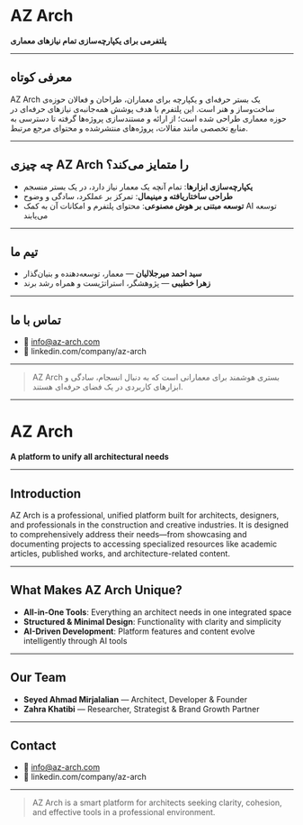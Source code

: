 # AZ Arch

**پلتفرمی برای یکپارچه‌سازی تمام نیازهای معماری**

---

## معرفی کوتاه

AZ Arch یک بستر حرفه‌ای و یکپارچه برای معماران، طراحان و فعالان حوزه‌ی ساخت‌وساز و هنر است.
این پلتفرم با هدف پوشش همه‌جانبه‌ی نیازهای حرفه‌ای در حوزه معماری طراحی شده است؛ از ارائه و مستندسازی پروژه‌ها گرفته تا دسترسی به منابع تخصصی مانند مقالات، پروژه‌های منتشرشده و محتوای مرجع مرتبط.

---

## چه چیزی AZ Arch را متمایز می‌کند؟

* **یکپارچه‌سازی ابزارها**: تمام آنچه یک معمار نیاز دارد، در یک بستر منسجم
* **طراحی ساختاریافته و مینیمال**: تمرکز بر عملکرد، سادگی و وضوح
* **توسعه مبتنی بر هوش مصنوعی**: محتوای پلتفرم و امکانات آن به کمک AI توسعه می‌یابند

---

## تیم ما

* **سید احمد میرجلالیان** — معمار، توسعه‌دهنده و بنیان‌گذار
* **زهرا خطیبی** — پژوهشگر، استراتژیست و همراه رشد برند

---

## تماس با ما

* 📧 [info@az-arch.com](mailto:info@az-arch.com)
* 🔗 linkedin.com/company/az-arch

---

> AZ Arch بستری هوشمند برای معمارانی است که به دنبال انسجام، سادگی و ابزارهای کاربردی در یک فضای حرفه‌ای هستند.

---

# AZ Arch

**A platform to unify all architectural needs**

---

## Introduction

AZ Arch is a professional, unified platform built for architects, designers, and professionals in the construction and creative industries.
It is designed to comprehensively address their needs—from showcasing and documenting projects to accessing specialized resources like academic articles, published works, and architecture-related content.

---

## What Makes AZ Arch Unique?

* **All-in-One Tools**: Everything an architect needs in one integrated space
* **Structured & Minimal Design**: Functionality with clarity and simplicity
* **AI-Driven Development**: Platform features and content evolve intelligently through AI tools

---

## Our Team

* **Seyed Ahmad Mirjalalian** — Architect, Developer & Founder
* **Zahra Khatibi** — Researcher, Strategist & Brand Growth Partner

---

## Contact

* 📧 [info@az-arch.com](mailto:info@az-arch.com)
* 🔗 linkedin.com/company/az-arch

---

> AZ Arch is a smart platform for architects seeking clarity, cohesion, and effective tools in a professional environment.
